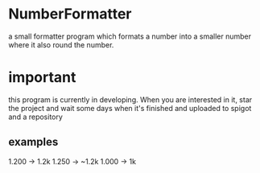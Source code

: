 # NumberFormatter
a small formatter program which formats a number into a smaller number where it also round the number. 

# important
this program is currently in developing. When you are interested in it, star the project and wait some days when it's finished and uploaded to spigot and a repository
## examples
1.200 -> 1.2k
1.250 -> ~1.2k
1.000 -> 1k
